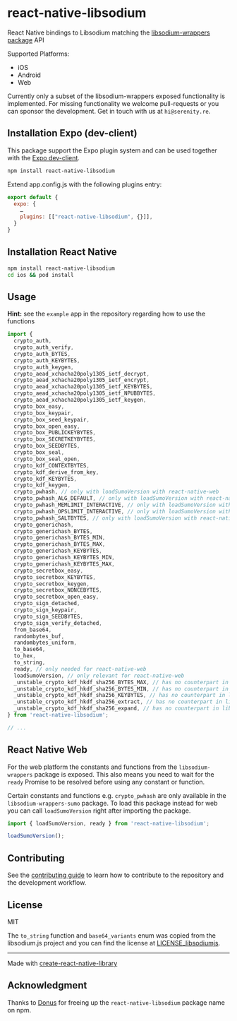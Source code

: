 # react-native-libsodium

React Native bindings to Libsodium matching the [libsodium-wrappers package](https://www.npmjs.com/package/libsodium-wrappers) API

Supported Platforms:

- iOS
- Android
- Web

Currently only a subset of the libsodium-wrappers exposed functionality is implemented. For missing functionality we welcome pull-requests or you can sponsor the development. Get in touch with us at `hi@serenity.re`.

## Installation Expo (dev-client)

This package support the Expo plugin system and can be used together with the [Expo dev-client](https://docs.expo.dev/clients/introduction/).

```sh
npm install react-native-libsodium
```

Extend app.config.js with the following plugins entry:

```js
export default {
  expo: {
    …
    plugins: [["react-native-libsodium", {}]],
  }
}
```

## Installation React Native

```sh
npm install react-native-libsodium
cd ios && pod install
```

## Usage

**Hint:** see the `example` app in the repository regarding how to use the functions

```js
import {
  crypto_auth,
  crypto_auth_verify,
  crypto_auth_BYTES,
  crypto_auth_KEYBYTES,
  crypto_auth_keygen,
  crypto_aead_xchacha20poly1305_ietf_decrypt,
  crypto_aead_xchacha20poly1305_ietf_encrypt,
  crypto_aead_xchacha20poly1305_ietf_KEYBYTES,
  crypto_aead_xchacha20poly1305_ietf_NPUBBYTES,
  crypto_aead_xchacha20poly1305_ietf_keygen,
  crypto_box_easy,
  crypto_box_keypair,
  crypto_box_seed_keypair,
  crypto_box_open_easy,
  crypto_box_PUBLICKEYBYTES,
  crypto_box_SECRETKEYBYTES,
  crypto_box_SEEDBYTES,
  crypto_box_seal,
  crypto_box_seal_open,
  crypto_kdf_CONTEXTBYTES,
  crypto_kdf_derive_from_key,
  crypto_kdf_KEYBYTES,
  crypto_kdf_keygen,
  crypto_pwhash, // only with loadSumoVersion with react-native-web
  crypto_pwhash_ALG_DEFAULT, // only with loadSumoVersion with react-native-web
  crypto_pwhash_MEMLIMIT_INTERACTIVE, // only with loadSumoVersion with react-native-web
  crypto_pwhash_OPSLIMIT_INTERACTIVE, // only with loadSumoVersion with react-native-web
  crypto_pwhash_SALTBYTES, // only with loadSumoVersion with react-native-web
  crypto_generichash,
  crypto_generichash_BYTES,
  crypto_generichash_BYTES_MIN,
  crypto_generichash_BYTES_MAX,
  crypto_generichash_KEYBYTES,
  crypto_generichash_KEYBYTES_MIN,
  crypto_generichash_KEYBYTES_MAX,
  crypto_secretbox_easy,
  crypto_secretbox_KEYBYTES,
  crypto_secretbox_keygen,
  crypto_secretbox_NONCEBYTES,
  crypto_secretbox_open_easy,
  crypto_sign_detached,
  crypto_sign_keypair,
  crypto_sign_SEEDBYTES,
  crypto_sign_verify_detached,
  from_base64,
  randombytes_buf,
  randombytes_uniform,
  to_base64,
  to_hex,
  to_string,
  ready, // only needed for react-native-web
  loadSumoVersion, // only relevant for react-native-web
  _unstable_crypto_kdf_hkdf_sha256_BYTES_MAX, // has no counterpart in libsodium-wrappers yet
  _unstable_crypto_kdf_hkdf_sha256_BYTES_MIN, // has no counterpart in libsodium-wrappers yet
  _unstable_crypto_kdf_hkdf_sha256_KEYBYTES, // has no counterpart in libsodium-wrappers yet
  _unstable_crypto_kdf_hkdf_sha256_extract, // has no counterpart in libsodium-wrappers yet
  _unstable_crypto_kdf_hkdf_sha256_expand, // has no counterpart in libsodium-wrappers yet
} from 'react-native-libsodium';

// ...
```

## React Native Web

For the web platform the constants and functions from the `libsodium-wrappers` package is exposed. This also means you need to wait for the `ready` Promise to be resolved before using any constant or function.

Certain constants and functions e.g. `crypto_pwhash` are only available in the `libsodium-wrappers-sumo` package. To load this package instead for web you can call `loadSumoVersion` right after importing the package.

```ts
import { loadSumoVersion, ready } from 'react-native-libsodium';

loadSumoVersion();
```

## Contributing

See the [contributing guide](CONTRIBUTING.md) to learn how to contribute to the repository and the development workflow.

## License

MIT

The `to_string` function and `base64_variants` enum was copied from the libsodium.js project and you can find the license at [LICENSE_libsodiumjs](LICENSE_libsodiumjs).

---

Made with [create-react-native-library](https://github.com/callstack/react-native-builder-bob)

## Acknowledgment

Thanks to [Donus](https://github.com/donus3) for freeing up the `react-native-libsodium` package name on npm.
